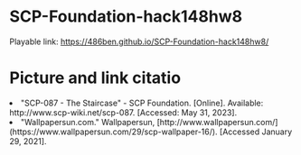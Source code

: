 # SCP-Foundation-hack148hw8
Playable link:  https://486ben.github.io/SCP-Foundation-hack148hw8/

<h1>Picture and link citatio</h1>
<li>"SCP-087 - The Staircase" - SCP Foundation. [Online]. Available: http://www.scp-wiki.net/scp-087. [Accessed: May 31, 2023].</li>
<li>"Wallpapersun.com." Wallpapersun, [http://www.wallpapersun.com/](https://www.wallpapersun.com/29/scp-wallpaper-16/). [Accessed January 29, 2021].</li>
